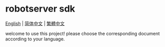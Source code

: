 # robotserver sdk

[English](README.en.md) | [简体中文](README.zh-CN.md) | [繁體中文](README.zh-TW.md)

welcome to use this project! please choose the corresponding document according to your language.
